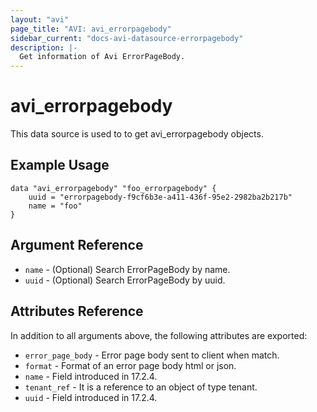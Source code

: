 ```yaml
---
layout: "avi"
page_title: "AVI: avi_errorpagebody"
sidebar_current: "docs-avi-datasource-errorpagebody"
description: |-
  Get information of Avi ErrorPageBody.
---
```


# avi_errorpagebody

This data source is used to to get avi_errorpagebody objects.

## Example Usage

```hcl
data "avi_errorpagebody" "foo_errorpagebody" {
    uuid = "errorpagebody-f9cf6b3e-a411-436f-95e2-2982ba2b217b"
    name = "foo"
}
```

## Argument Reference

* `name` - (Optional) Search ErrorPageBody by name.
* `uuid` - (Optional) Search ErrorPageBody by uuid.

## Attributes Reference

In addition to all arguments above, the following attributes are exported:

* `error_page_body` - Error page body sent to client when match.
* `format` - Format of an error page body html or json.
* `name` - Field introduced in 17.2.4.
* `tenant_ref` - It is a reference to an object of type tenant.
* `uuid` - Field introduced in 17.2.4.


